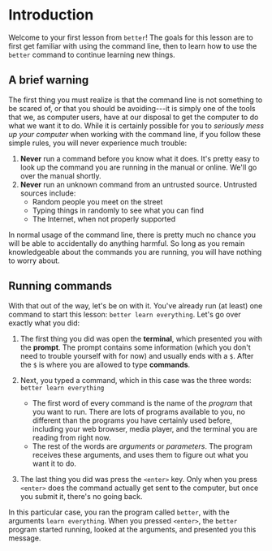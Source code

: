 # Introduction

Welcome to your first lesson from `better`! The goals for this lesson are to first get
familiar with using the command line, then to learn how to use the `better` command to
continue learning new things.

## A brief warning

The first thing you must realize is that the command line is not something to be scared
of, or that you should be avoiding---it is simply one of the tools that we, as computer
users, have at our disposal to get the computer to do what we want it to do. While it is
certainly possible for you to *seriously mess up your computer* when working with the
command line, if you follow these simple rules, you will never experience much trouble:

1.  __Never__ run a command before you know what it does. It's pretty easy to look up the
    command you are running in the manual or online. We'll go over the manual shortly.
2.  __Never__ run an unknown command from an untrusted source. Untrusted sources include:
    *   Random people you meet on the street
    *   Typing things in randomly to see what you can find
    *   The Internet, when not properly supported

In normal usage of the command line, there is pretty much no chance you will be able to
accidentally do anything harmful. So long as you remain knowledgeable about the commands
you are running, you will have nothing to worry about.

## Running commands

With that out of the way, let's be on with it. You've already run (at least) one command
to start this lesson: `better learn everything`. Let's go over exactly what you did:

1.  The first thing you did was open the __terminal__, which presented you with the
    __prompt__. The prompt contains some information (which you don't need to trouble
    yourself with for now) and usually ends with a `$`. After the `$` is where you are
    allowed to type __commands__.
2.  Next, you typed a command, which in this case was the three words: `better learn everything`

    *   The first word of every command is the name of the *program* that you want to run.
        There are  lots of programs available to you, no different than the programs you
        have certainly used before, including your web browser, media player, and the
        terminal you are reading from right now.
    *   The rest of the words are *arguments* or *parameters*. The program receives these
        arguments, and uses them to figure out what you want it to do.

3.  The last thing you did was press the `<enter>` key. Only when you press `<enter>`
    does the command actually get sent to the computer, but once you submit it, there's no
    going back.

In this particular case, you ran the program called `better`, with the arguments
`learn everything`. When you pressed `<enter>`, the `better` program started running, looked
at the arguments, and presented you this message.
